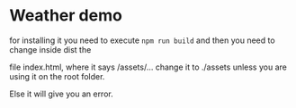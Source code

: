 # Weather demo

for installing it you need to execute `npm run build` and then you need to change inside dist the 

file index.html, where it says /assets/... change it to ./assets unless you are using it on the root folder.

Else it will give you an error.
